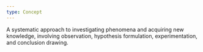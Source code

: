 ```yaml
---
type: Concept
---
```


A systematic approach to investigating phenomena and acquiring new knowledge, involving observation, hypothesis formulation, experimentation, and conclusion drawing.